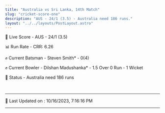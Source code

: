 ```yaml
---
title: "Australia vs Sri Lanka, 14th Match"
slug: "cricket-score-one"
description: "AUS - 24/1 (3.5) - Australia need 186 runs."
layout: "../../layouts/PostLayout.astro"
---
```


🔴 Live Score - AUS - 24/1 (3.5)  

📊 Run Rate - CRR: 6.26  

✊ Current Batsman - Steven Smith* - 0(4)  

✊ Current Bowler - Dilshan Madushanka* - 1.5 Over 0 Run - 1 Wicket  

📑 Status - Australia need 186 runs

<br />

***

📝 Last Updated on : 10/16/2023, 7:16:16 PM

***

